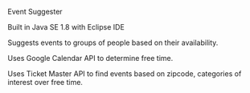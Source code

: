 Event Suggester


Built in Java SE 1.8 with Eclipse IDE


Suggests events to groups of people based on their availability.

Uses Google Calendar API to determine free time.

Uses Ticket Master API to find events based on zipcode, categories of interest over free time.